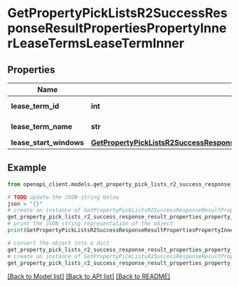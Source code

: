 # GetPropertyPickListsR2SuccessResponseResultPropertiesPropertyInnerLeaseTermsLeaseTermInner


## Properties

Name | Type | Description | Notes
------------ | ------------- | ------------- | -------------
**lease_term_id** | **int** | Lease term ID | 
**lease_term_name** | **str** | Lease term name | 
**lease_start_windows** | [**GetPropertyPickListsR2SuccessResponseResultPropertiesPropertyInnerLeaseTermsLeaseTermInnerLeaseStartWindows**](GetPropertyPickListsR2SuccessResponseResultPropertiesPropertyInnerLeaseTermsLeaseTermInnerLeaseStartWindows.md) |  | 

## Example

```python
from openapi_client.models.get_property_pick_lists_r2_success_response_result_properties_property_inner_lease_terms_lease_term_inner import GetPropertyPickListsR2SuccessResponseResultPropertiesPropertyInnerLeaseTermsLeaseTermInner

# TODO update the JSON string below
json = "{}"
# create an instance of GetPropertyPickListsR2SuccessResponseResultPropertiesPropertyInnerLeaseTermsLeaseTermInner from a JSON string
get_property_pick_lists_r2_success_response_result_properties_property_inner_lease_terms_lease_term_inner_instance = GetPropertyPickListsR2SuccessResponseResultPropertiesPropertyInnerLeaseTermsLeaseTermInner.from_json(json)
# print the JSON string representation of the object
print(GetPropertyPickListsR2SuccessResponseResultPropertiesPropertyInnerLeaseTermsLeaseTermInner.to_json())

# convert the object into a dict
get_property_pick_lists_r2_success_response_result_properties_property_inner_lease_terms_lease_term_inner_dict = get_property_pick_lists_r2_success_response_result_properties_property_inner_lease_terms_lease_term_inner_instance.to_dict()
# create an instance of GetPropertyPickListsR2SuccessResponseResultPropertiesPropertyInnerLeaseTermsLeaseTermInner from a dict
get_property_pick_lists_r2_success_response_result_properties_property_inner_lease_terms_lease_term_inner_from_dict = GetPropertyPickListsR2SuccessResponseResultPropertiesPropertyInnerLeaseTermsLeaseTermInner.from_dict(get_property_pick_lists_r2_success_response_result_properties_property_inner_lease_terms_lease_term_inner_dict)
```
[[Back to Model list]](../README.md#documentation-for-models) [[Back to API list]](../README.md#documentation-for-api-endpoints) [[Back to README]](../README.md)


